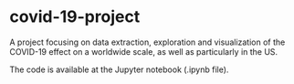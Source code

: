 # covid-19-project

A project focusing on data extraction, exploration and visualization of the COVID-19 effect on a worldwide scale, as well as particularly in the US.

The code is available at the Jupyter notebook (.ipynb file).
